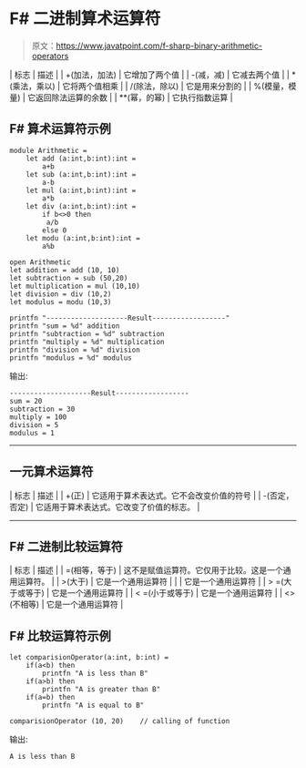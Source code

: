 # F# 二进制算术运算符

> 原文：<https://www.javatpoint.com/f-sharp-binary-arithmetic-operators>

| 标志 | 描述 |
| +(加法，加法) | 它增加了两个值 |
| -(减，减) | 它减去两个值 |
| *(乘法，乘以) | 它将两个值相乘 |
| /(除法，除以) | 它是用来分割的 |
| %(模量，模量) | 它返回除法运算的余数 |
| **(幂，的幂) | 它执行指数运算 |

## F# 算术运算符示例

```
module Arithmetic =
    let add (a:int,b:int):int = 
        a+b
    let sub (a:int,b:int):int = 
        a-b
    let mul (a:int,b:int):int = 
        a*b
    let div (a:int,b:int):int = 
        if b<>0 then
         a/b
        else 0
    let modu (a:int,b:int):int = 
        a%b

open Arithmetic
let addition = add (10, 10)    
let subtraction = sub (50,20)
let multiplication = mul (10,10)
let division = div (10,2)
let modulus = modu (10,3)

printfn "--------------------Result------------------"
printfn "sum = %d" addition
printfn "subtraction = %d" subtraction
printfn "multiply = %d" multiplication
printfn "division = %d" division
printfn "modulus = %d" modulus

```

输出:

```
--------------------Result------------------
sum = 20
subtraction = 30
multiply = 100
division = 5
modulus = 1

```

* * *

## 一元算术运算符

| 标志 | 描述 |
| +(正) | 它适用于算术表达式。它不会改变价值的符号 |
| -(否定，否定) | 它适用于算术表达式。它改变了价值的标志。 |

* * *

## F# 二进制比较运算符

| 标志 | 描述 |
| =(相等，等于) | 这不是赋值运算符。它仅用于比较。这是一个通用运算符。 |
| >(大于) | 它是一个通用运算符 |
|  | 它是一个通用运算符 |
| > =(大于或等于) | 它是一个通用运算符 |
| < =(小于或等于) | 它是一个通用运算符 |
| <>(不相等) | 它是一个通用运算符 |

## F# 比较运算符示例

```
let comparisionOperator(a:int, b:int) = 
    if(a<b) then
        printfn "A is less than B"
    if(a>b) then
        printfn "A is greater than B"
    if(a=b) then
        printfn "A is equal to B"

comparisionOperator (10, 20)    // calling of function

```

输出:

```
A is less than B

```